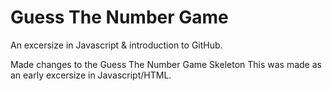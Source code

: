 # Guess The Number Game 

An excersize in Javascript & introduction to GitHub.

Made changes to the Guess The Number Game Skeleton
This was made as an early excersize in Javascript/HTML.
